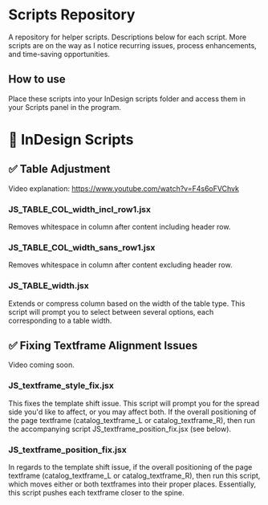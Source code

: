 # Scripts Repository

A repository for helper scripts. Descriptions below for each script. More scripts are on the way as I notice recurring issues, process enhancements, and time-saving opportunities.

## How to use
Place these scripts into your InDesign scripts folder and access them in your Scripts panel in the program.


# 🚀 InDesign Scripts


## ✅ Table Adjustment
Video explanation: https://www.youtube.com/watch?v=F4s6oFVChvk

### JS_TABLE_COL_width_incl_row1.jsx
Removes whitespace in column after content including header row.

### JS_TABLE_COL_width_sans_row1.jsx
Removes whitespace in column after content excluding header row.

### JS_TABLE_width.jsx
Extends or compress column based on the width of the table type. This script will prompt you to select between several options, each corresponding to a table width. 


## ✅ Fixing Textframe Alignment Issues
Video coming soon.

### JS_textframe_style_fix.jsx
This fixes the template shift issue. This script will prompt you for the spread side you'd like to affect, or you may affect both. If the overall positioning of the page textframe (catalog_textframe_L or catalog_textframe_R), then run the accompanying script JS_textframe_position_fix.jsx (see below).

### JS_textframe_position_fix.jsx
In regards to the template shift issue, if the overall positioning of the page textframe (catalog_textframe_L or catalog_textframe_R), then run this script, which moves either or both textframes into their proper places. Essentially, this script pushes each textframe closer to the spine.
